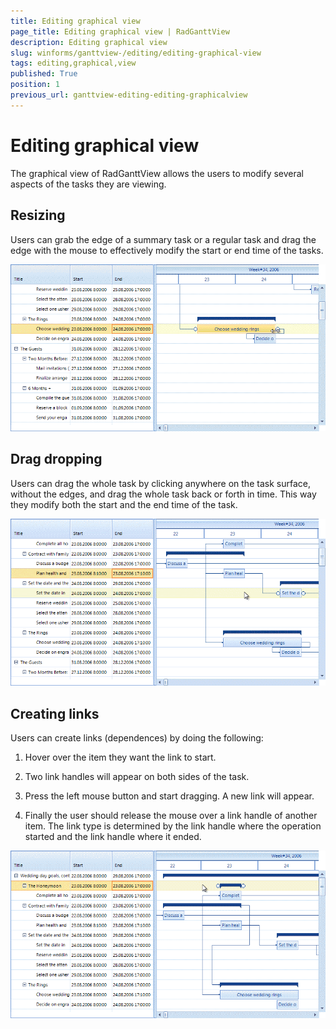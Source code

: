 ```yaml
---
title: Editing graphical view
page_title: Editing graphical view | RadGanttView
description: Editing graphical view
slug: winforms/ganttview-/editing/editing-graphical-view
tags: editing,graphical,view
published: True
position: 1
previous_url: ganttview-editing-editing-graphicalview
---
```


# Editing graphical view



The graphical view of RadGanttView allows the users to modify several aspects of the tasks they are viewing.
      

## Resizing

Users can grab the edge of a summary task or a regular task and drag the edge with the mouse to effectively modify the start or end time of the tasks.
        
![ganttview-editing-editing-graphicalview 003](images/ganttview-editing-editing-graphicalview003.gif)

## Drag dropping

Users can drag the whole task by clicking anywhere on the task surface, without the edges, and drag the whole task back or forth in time. This way they modify both the start and the end time of the task.
        
![ganttview-editing-editing-graphicalview 002](images/ganttview-editing-editing-graphicalview002.gif)

## Creating links

Users can create links (dependences) by doing the following:
        

1. Hover over the item they want the link to start.
            

1. Two link handles will appear on both sides of the task.
            

1. Press the left mouse button and start dragging. A new link will appear.
            

1. Finally the user should release the mouse over a link handle of another item. The link type is determined by the link handle where the operation started and the link handle where it ended.
            
![ganttview-editing-editing-graphicalview 001](images/ganttview-editing-editing-graphicalview001.gif)
